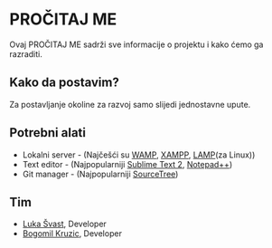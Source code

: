 # PROČITAJ ME #

Ovaj PROČITAJ ME sadrži sve informacije o projektu i kako ćemo ga razraditi.

## Kako da postavim? ##

Za postavljanje okoline za razvoj samo slijedi jednostavne upute.

## Potrebni alati ##

* Lokalni server - (Najčešći su [WAMP](http://www.wampserver.com/en/), [XAMPP](https://www.apachefriends.org/index.html), [LAMP](http://lamphowto.com/)(za Linux))
* Text editor - (Najpopularniji [Sublime Text 2](http://www.sublimetext.com/2), [Notepad++](http://notepad-plus-plus.org/))
* Git manager - (Najpopularniji [SourceTree](http://www.sourcetreeapp.com/))


## Tim ##

* [Luka Švast](https://www.facebook.com/luka.svast), Developer
* [Bogomil Kruzic](https://www.facebook.com/bogstar), Developer